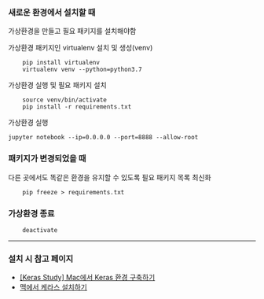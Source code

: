 ### 새로운 환경에서 설치할 때

가상환경을 만들고 필요 패키지를 설치해야함

가상환경 패키지인 virtualenv 설치 및 생성(venv)
```
    pip install virtualenv
    virtualenv venv --python=python3.7
```

가상환경 실행 및 필요 패키지 설치
```
    source venv/bin/activate
    pip install -r requirements.txt
```

가상환경 실행
```
jupyter notebook --ip=0.0.0.0 --port=8888 --allow-root
```

### 패키지가 변경되었을 때

다른 곳에서도 똑같은 환경을 유지할 수 있도록 필요 패키지 목록 최신화

```
    pip freeze > requirements.txt
```

### 가상환경 종료

```
    deactivate
```

---
### 설치 시 참고 페이지

- [[Keras Study] Mac에서 Keras 환경 구축하기](https://subinium.github.io/Keras-enviroment/)
- [맥에서 케라스 설치하기](https://tykimos.github.io/2017/08/07/Keras_Install_on_Mac/)
